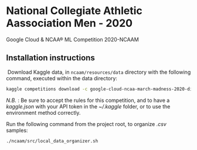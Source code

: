 # National Collegiate Athletic Aassociation Men - 2020 
Google Cloud & NCAA® ML Competition 2020-NCAAM  

## Installation instructions
 Download Kaggle data, in  `ncaam/resources/data` directory with the following command, executed within the data directory:  

```bash
kaggle competitions download -c google-cloud-ncaa-march-madness-2020-division-1-mens-tournament
```

*N.B.* : Be sure to accept the rules for this competition, and to have a *kaggle.json* with your API token in the *~/.kaggle* folder, or to use the environment method correctly.  

Run the following command from the project root, to organize *.csv* samples: 

```bash
./ncaam/src/local_data_organizer.sh 
```
